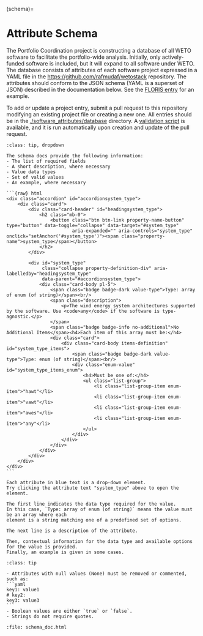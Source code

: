 
(schema)=
# Attribute Schema

The Portfolio Coordination project is constructing a database of all WETO software to facilitate
the portfolio-wide analysis.
Initially, only actively-funded software is included, but it will expand to all software under WETO.
The database consists of attributes of each software project expressed in a YAML file
in the https://github.com/rafmudaf/wetostack repository.
The attributes should conform to the JSON schema (YAML is a superset of JSON) described in
the documentation below.
See the [FLORIS entry](https://github.com/rafmudaf/WETOStack/blob/main/software_attributes/database/floris.yaml)
for an example.

To add or update a project entry, submit a pull request to this repository modifying an
existing project file or creating a new one.
All entries should be in the
[./software_attributes/database](https://github.com/rafmudaf/WETOStack/tree/main/software_attributes/database)
directory.
A [validation script](https://github.com/rafmudaf/WETOStack/blob/main/software_attributes/validate_schema.py)
is available, and it is run automatically upon creation and update of the pull request.

````{admonition} How to read the schema docs
:class: tip, dropdown

The schema docs provide the following information:
- The list of required fields
- A short description, where necessary
- Value data types
- Set of valid values
- An example, where necessary

```{raw} html
<div class="accordion" id="accordionsystem_type">
    <div class="card">
        <div class="card-header" id="headingsystem_type">
            <h2 class="mb-0">
                <button class="btn btn-link property-name-button" type="button" data-toggle="collapse" data-target="#system_type"
                        aria-expanded="" aria-controls="system_type" onclick="setAnchor('#system_type')"><span class="property-name">system_type</span></button>
            </h2>
        </div>

        <div id="system_type"
             class="collapse property-definition-div" aria-labelledby="headingsystem_type"
             data-parent="#accordionsystem_type">
            <div class="card-body pl-5">
                <span class="badge badge-dark value-type">Type: array of enum (of string)</span><br/>
                <span class="description">
                    <p>The wind energy system architectures supported by the software. Use <code>any</code> if the software is type-agnostic.</p>
                </span>
                <span class="badge badge-info no-additional">No Additional Items</span><h4>Each item of this array must be:</h4>
                <div class="card">
                    <div class="card-body items-definition" id="system_type_items">
                        <span class="badge badge-dark value-type">Type: enum (of string)</span><br/>
                        <div class="enum-value" id="system_type_items_enum">
                            <h4>Must be one of:</h4>
                            <ul class="list-group">
                                <li class="list-group-item enum-item">"hawt"</li>
                                <li class="list-group-item enum-item">"vawt"</li>
                                <li class="list-group-item enum-item">"awes"</li>
                                <li class="list-group-item enum-item">"any"</li>
                            </ul>
                        </div>
                    </div>
                </div>
            </div>
        </div>
    </div>
</div>
```

Each attribute in blue text is a drop-down element.
Try clicking the attribute text "system_type" above to open the element.

The first line indicates the data type required for the value.
In this case, `Type: array of enum (of string)` means the value must be an array where each
element is a string matching one of a predefined set of options.

The next line is a description of the attribute.

Then, contextual information for the data type and available options for the value is provided.
Finally, an example is given in some cases.
````

````{admonition} Quick tips
:class: tip

- Attributes with null values (None) must be removed or commented, such as:
```yaml
key1: value1
# key2:
key3: value3
```
- Boolean values are either `true` or `false`.
- Strings do not require quotes.
````

```{raw} html
:file: schema_doc.html
```

